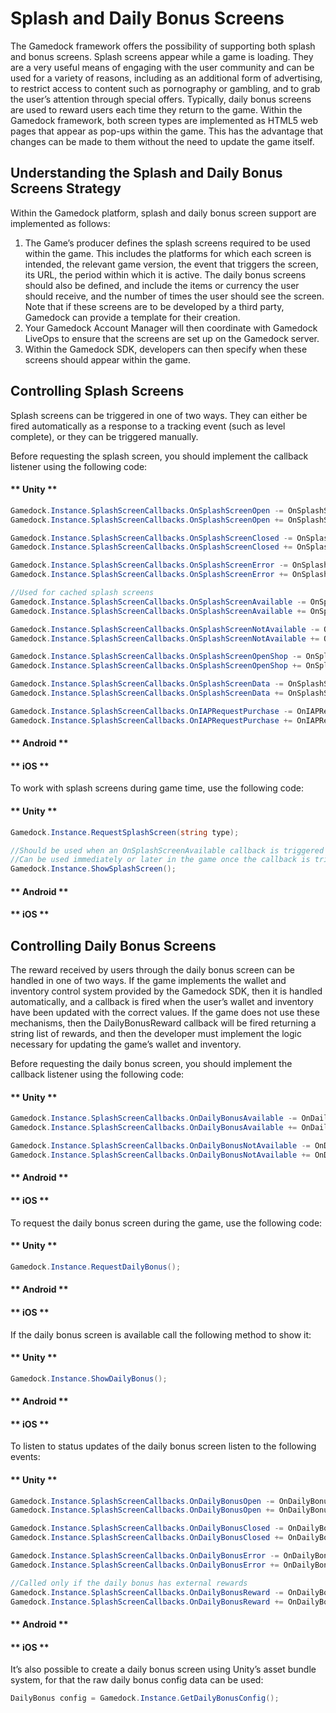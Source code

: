 # Splash and Daily Bonus Screens

The Gamedock framework offers the possibility of supporting both splash and bonus screens. Splash screens appear while a game is loading. They are a very useful means of engaging with the user community and can be used for a variety of reasons, including as an additional form of advertising, to restrict access to content such as pornography or gambling, and to grab the user’s attention through special offers. Typically, daily bonus screens are used to reward users each time they return to the game. Within the Gamedock framework, both screen types are implemented as HTML5 web pages that appear as pop-ups within the game. This has the advantage that changes can be made to them without the need to update the game itself.

## Understanding the Splash and Daily Bonus Screens Strategy

Within the Gamedock platform, splash and daily bonus screen support are implemented as follows:
1. The Game’s producer defines the splash screens required to be used within the game. This includes the platforms for which each screen is intended, the relevant game version, the event that triggers the screen, its URL, the period within which it is active. The daily bonus screens should also be defined, and include the items or currency the user should receive, and the number of times the user should see the screen. Note that if these screens are to be developed by a third party, Gamedock can provide a template for their creation.
1. Your Gamedock Account Manager will then coordinate with Gamedock LiveOps to ensure that the screens are set up on the Gamedock server.
1. Within the Gamedock SDK, developers can then specify when these screens should appear within the game.

## Controlling Splash Screens

Splash screens can be triggered in one of two ways. They can either be fired automatically as a response to a tracking event (such as level complete), or they can be triggered manually.

Before requesting the splash screen, you should implement the callback listener using the following code:

<!-- tabs:start -->

#### ** Unity **

~~~C#
Gamedock.Instance.SplashScreenCallbacks.OnSplashScreenOpen -= OnSplashScreenOpen;
Gamedock.Instance.SplashScreenCallbacks.OnSplashScreenOpen += OnSplashScreenOpen;

Gamedock.Instance.SplashScreenCallbacks.OnSplashScreenClosed -= OnSplashScreenClosed;
Gamedock.Instance.SplashScreenCallbacks.OnSplashScreenClosed += OnSplashScreenClosed;

Gamedock.Instance.SplashScreenCallbacks.OnSplashScreenError -= OnSplashScreenError;
Gamedock.Instance.SplashScreenCallbacks.OnSplashScreenError += OnSplashScreenError;

//Used for cached splash screens
Gamedock.Instance.SplashScreenCallbacks.OnSplashScreenAvailable -= OnSplashScreenAvailable;
Gamedock.Instance.SplashScreenCallbacks.OnSplashScreenAvailable += OnSplashScreenAvailable;

Gamedock.Instance.SplashScreenCallbacks.OnSplashScreenNotAvailable -= OnSplashScreenNotAvailable;
Gamedock.Instance.SplashScreenCallbacks.OnSplashScreenNotAvailable += OnSplashScreenNotAvailable;

Gamedock.Instance.SplashScreenCallbacks.OnSplashScreenOpenShop -= OnSplashScreenOpenShop;
Gamedock.Instance.SplashScreenCallbacks.OnSplashScreenOpenShop += OnSplashScreenOpenShop;

Gamedock.Instance.SplashScreenCallbacks.OnSplashScreenData -= OnSplashScreenData;
Gamedock.Instance.SplashScreenCallbacks.OnSplashScreenData += OnSplashScreenData;

Gamedock.Instance.SplashScreenCallbacks.OnIAPRequestPurchase -= OnIAPRequestPurchase;
Gamedock.Instance.SplashScreenCallbacks.OnIAPRequestPurchase += OnIAPRequestPurchase;
~~~

#### ** Android **



#### ** iOS **



<!-- tabs:end -->

To work with splash screens during game time, use the following code:

<!-- tabs:start -->

#### ** Unity **

~~~C#
Gamedock.Instance.RequestSplashScreen(string type);

//Should be used when an OnSplashScreenAvailable callback is triggered 
//Can be used immediately or later in the game once the callback is triggered
Gamedock.Instance.ShowSplashScreen();
~~~

#### ** Android **



#### ** iOS **



<!-- tabs:end -->

## Controlling Daily Bonus Screens

The reward received by users through the daily bonus screen can be handled in one of two ways. If the game implements the wallet and inventory control system provided by the Gamedock SDK, then it is handled automatically, and a callback is fired when the user’s wallet and inventory have been updated with the correct values. If the game does not use these mechanisms, then the DailyBonusReward callback will be fired returning a string list of rewards, and then the developer must implement the logic necessary for updating the game’s wallet and inventory.

Before requesting the daily bonus screen, you should implement the callback listener using the following code:

<!-- tabs:start -->

#### ** Unity **

~~~C#
Gamedock.Instance.SplashScreenCallbacks.OnDailyBonusAvailable -= OnDailyBonusAvailable;
Gamedock.Instance.SplashScreenCallbacks.OnDailyBonusAvailable += OnDailyBonusAvailable;

Gamedock.Instance.SplashScreenCallbacks.OnDailyBonusNotAvailable -= OnDailyBonusNotAvailable;
Gamedock.Instance.SplashScreenCallbacks.OnDailyBonusNotAvailable += OnDailyBonusNotAvailable;
~~~

#### ** Android **



#### ** iOS **



<!-- tabs:end -->

To request the daily bonus screen during the game, use the following code:

<!-- tabs:start -->

#### ** Unity **

~~~C#
Gamedock.Instance.RequestDailyBonus();
~~~

#### ** Android **



#### ** iOS **



<!-- tabs:end -->

If the daily bonus screen is available call the following method to show it:

<!-- tabs:start -->

#### ** Unity **

~~~C#
Gamedock.Instance.ShowDailyBonus();
~~~

#### ** Android **



#### ** iOS **



<!-- tabs:end -->

To listen to status updates of the daily bonus screen listen to the following events:

<!-- tabs:start -->

#### ** Unity **

~~~C#
Gamedock.Instance.SplashScreenCallbacks.OnDailyBonusOpen -= OnDailyBonusOpen;
Gamedock.Instance.SplashScreenCallbacks.OnDailyBonusOpen += OnDailyBonusOpen;

Gamedock.Instance.SplashScreenCallbacks.OnDailyBonusClosed -= OnDailyBonusClosed;
Gamedock.Instance.SplashScreenCallbacks.OnDailyBonusClosed += OnDailyBonusClosed;

Gamedock.Instance.SplashScreenCallbacks.OnDailyBonusError -= OnDailyBonusError;
Gamedock.Instance.SplashScreenCallbacks.OnDailyBonusError += OnDailyBonusError;

//Called only if the daily bonus has external rewards
Gamedock.Instance.SplashScreenCallbacks.OnDailyBonusReward -= OnDailyBonusReward;
Gamedock.Instance.SplashScreenCallbacks.OnDailyBonusReward += OnDailyBonusReward;
~~~

#### ** Android **



#### ** iOS **



<!-- tabs:end -->

It’s also possible to create a daily bonus screen using Unity’s asset bundle system, for that the raw daily bonus config data can be used:

~~~C#
DailyBonus config = Gamedock.Instance.GetDailyBonusConfig();
~~~
